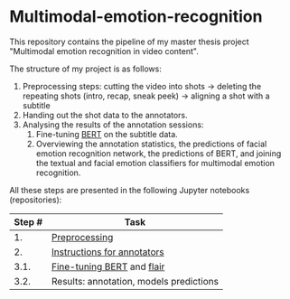 # Multimodal-emotion-recognition
This repository contains the pipeline of my master thesis project "Multimodal emotion recognition in video content".

The structure of my project is as follows:

1. Preprocessing steps: cutting the video into shots -> deleting the repeating shots (intro, recap, sneak peek) -> aligning a shot with a subtitle
2. Handing out the shot data to the annotators.
3. Analysing the results of the annotation sessions:
    1. Fine-tuning [BERT](https://github.com/google-research/bert) on the subtitle data.
    2. Overviewing the annotation statistics, the predictions of facial emotion recognition network, the predictions of BERT,
    and joining the textual and facial emotion classifiers for multimodal emotion recognition.

All these steps are presented in the following Jupyter notebooks (repositories):

| Step # | Task                                                                                |
|--------|-------------------------------------------------------------------------------------|
| 1.     | [Preprocessing](/Preprocessing.ipynb)                                               |
| 2.     | [Instructions for annotators](https://github.com/okdiplodok/Annotator-instructions) |
| 3.1.   | [Fine-tuning BERT](/Bert_text_classification.ipynb) and [flair](flair_for_subs.ipynb)|
| 3.2.   | Results: annotation, models predictions                                             |
